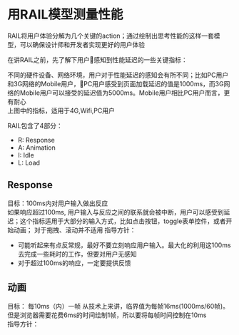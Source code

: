 # 用RAIL模型测量性能
RAIL将用户体验分解为几个关键的action；通过绘制出思考性能的这样一套模型，可以确保设计师和开发者实现更好的用户体验   

在讲RAIL之前，先了解下用户感知到性能延迟的一些关键指标：   

不同的硬件设备、网络环境，用户对于性能延迟的感知会有所不同；比如PC用户和3G网络的Mobile用户，PC用户感受到页面加载延迟的值是1000ms，而3G网络的Mobile用户可以接受的延迟值为5000ms。Mobile用户相比PC用户而言，更有耐心   
上图中的指标，适用于4G,Wifi,PC用户

RAIL包含了4部分：   
* R: Response   
* A: Animation   
* I: Idle   
* L: Load   

## Response
目标：100ms内对用户输入做出反应  
    如果响应超过100ms, 用户输入与反应之间的联系就会被中断，用户可以感受到延迟；这个指标适用于大部分的输入方式，比如点击按钮，toggle表单控件，或者开始动画； 对于拖拽、滚动并不适用
指导方针： 
* 可能听起来有点反常规，最好不要立刻响应用户输入。最大化的利用这100ms去完成一些耗时的工作，但要对用户无感知
* 对于超过100ms的响应，一定要提供反馈

## 动画
目标： 每10ms（内）一帧
从技术上来讲，临界值为每帧16ms(1000ms/60帧)。但是浏览器需要花费6ms的时间绘制1帧，所以要将每帧时间控制在10ms   
指导方针：    
